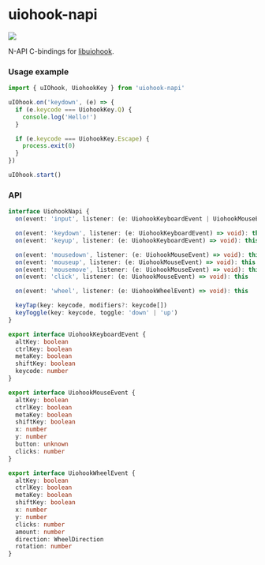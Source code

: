 # uiohook-napi

[![](https://img.shields.io/npm/v/uiohook-napi/latest?color=CC3534&label=uiohook-napi&logo=npm&labelColor=212121)](https://www.npmjs.com/package/uiohook-napi)

N-API C-bindings for [libuiohook](https://github.com/kwhat/libuiohook).


### Usage example

```typescript
import { uIOhook, UiohookKey } from 'uiohook-napi'

uIOhook.on('keydown', (e) => {
  if (e.keycode === UiohookKey.Q) {
    console.log('Hello!')
  }

  if (e.keycode === UiohookKey.Escape) {
    process.exit(0)
  }
})

uIOhook.start()
```

### API

```typescript
interface UiohookNapi {
  on(event: 'input', listener: (e: UiohookKeyboardEvent | UiohookMouseEvent | UiohookWheelEvent) => void): this

  on(event: 'keydown', listener: (e: UiohookKeyboardEvent) => void): this
  on(event: 'keyup', listener: (e: UiohookKeyboardEvent) => void): this

  on(event: 'mousedown', listener: (e: UiohookMouseEvent) => void): this
  on(event: 'mouseup', listener: (e: UiohookMouseEvent) => void): this
  on(event: 'mousemove', listener: (e: UiohookMouseEvent) => void): this
  on(event: 'click', listener: (e: UiohookMouseEvent) => void): this

  on(event: 'wheel', listener: (e: UiohookWheelEvent) => void): this

  keyTap(key: keycode, modifiers?: keycode[])
  keyToggle(key: keycode, toggle: 'down' | 'up')
}

export interface UiohookKeyboardEvent {
  altKey: boolean
  ctrlKey: boolean
  metaKey: boolean
  shiftKey: boolean
  keycode: number
}

export interface UiohookMouseEvent {
  altKey: boolean
  ctrlKey: boolean
  metaKey: boolean
  shiftKey: boolean
  x: number
  y: number
  button: unknown
  clicks: number
}

export interface UiohookWheelEvent {
  altKey: boolean
  ctrlKey: boolean
  metaKey: boolean
  shiftKey: boolean
  x: number
  y: number
  clicks: number
  amount: number
  direction: WheelDirection
  rotation: number
}
```
